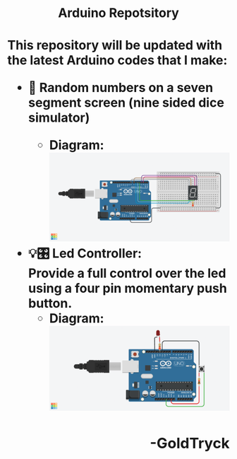 <h1 align="center"> Arduino Repotsitory<h1>

<p>This repository will be updated with the latest Arduino codes that I make:</p>
<ul>
    <li>🎲 Random numbers on a seven segment screen (nine sided dice simulator)</li>
    <ul>
        <li>
        <summary>Diagram:</summary>
        <img src="src/seven_segment_display_diagram.png">
        </li>
    </ul>
    <li>
        <summary>💡🎛️ Led Controller:</summary>
        Provide a full control over the led using a four pin momentary push button.
        <ul>
            <li>
            <summary>Diagram:</summary>
                <img src="src/led_controller_diagram.png">
            </li>
        </ul>
    </li>
<h3 align="right">-GoldTryck<h3>